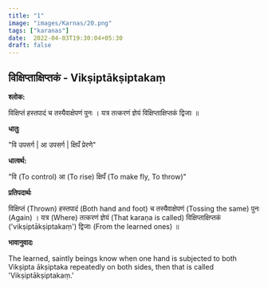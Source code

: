 ```yaml
---
title: "1"
image: "images/Karnas/20.png"
tags: ["karanas"]
date:  2022-04-03T19:30:04+05:30
draft: false
---
```


## विक्षिप्ताक्षिप्तकं - Vikṣiptākṣiptakaṃ

**श्लोक:**


विक्षिप्तं हस्तपादं च तस्यैवाक्षेपणं पुनः । यत्र तत्करणं ज्ञेयं विक्षिप्ताक्षिप्तकं द्विजाः ॥


**धातुः**



"वि उपसर्ग​ |
आ उपसर्ग​ |
क्षिपँ प्रेरणे"

**धात्वर्थ:**


"वि (To control)
आ (To rise)
क्षिपँ (To make fly, To throw)"


**प्रतिपदार्थः**


विक्षिप्तं (Thrown) हस्तपादं (Both hand and foot) च तस्यैवाक्षेपणं (Tossing the same) पुनः (Again) । यत्र (Where) तत्करणं ज्ञेयं (That karaṇa is called) विक्षिप्ताक्षिप्तकं ('vikṣiptākṣiptakaṃ') द्विजाः (From the learned ones) ॥


**भावानुवादः**


The learned, saintly beings know when one hand is subjected to both Vikṣipta ākṣiptaka repeatedly on both sides, then that is called 'Vikṣiptākṣiptakaṃ.'
